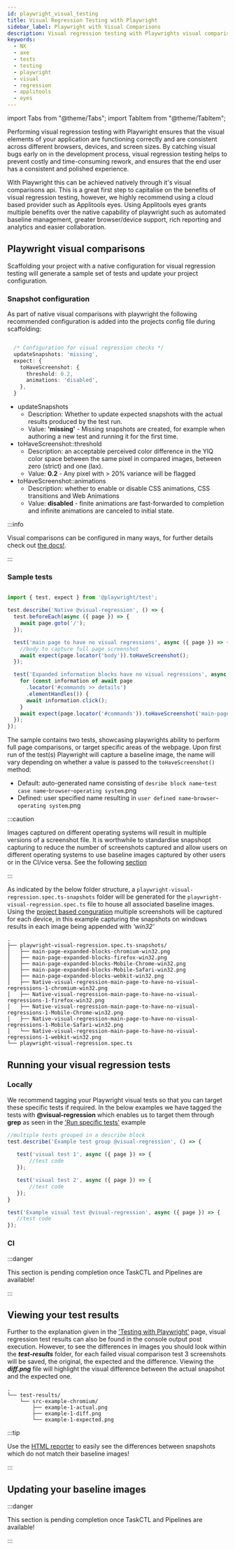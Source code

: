 ```yaml
---
id: playwright_visual_testing
title: Visual Regression Testing with Playwright
sidebar_label: Playwright with Visual Comparisons
description: Visual regression testing with Playwrights visual comparison API!
keywords:
  - NX
  - axe
  - tests
  - testing
  - playwright
  - visual
  - regression
  - applitools
  - eyes
---
```


import Tabs from "@theme/Tabs";
import TabItem from "@theme/TabItem";

Performing visual regression testing with Playwright ensures that the visual elements of your application are functioning correctly and are consistent across different browsers, devices, and screen sizes. By catching visual bugs early on in the development process, visual regression testing helps to prevent costly and time-consuming rework, and ensures that the end user has a consistent and polished experience.

With Playwright this can be achieved natively through it's visual comparisons api. This is a great first step to capitalise on the benefits of visual regression testing, however, we highly recommend using a cloud based provider such as Applitools eyes. Using Applitools eyes grants multiple benefits over the native capability of playwright such as automated baseline management, greater browser/device support, rich reporting and analytics and easier collaboration. 

## Playwright visual comparisons

Scaffolding your project with a native configuration for visual regression testing will generate a sample set of tests and update your project configuration.

### Snapshot configuration

As part of native visual comparisons with playwright the following recommended configuration is added into the projects config file during scaffolding:
```typescript title="playwright.config.ts"

  /* Configuration for visual regression checks */
  updateSnapshots: 'missing',
  expect: {
    toHaveScreenshot: {
      threshold: 0.2,
      animations: 'disabled',
    },
  }

```
- updateSnapshots
  - Description: Whether to update expected snapshots with the actual results produced by the test run.
  - Value: **'missing'** - Missing snapshots are created, for example when authoring a new test and running it for the first time.
- toHaveScreenshot::threshold
  - Description: an acceptable perceived color difference in the YIQ color space between the same pixel in compared images, between zero (strict) and one (lax).
  - Value: **0.2** - Any pixel with > 20% variance will be flagged
- toHaveScreenshot::animations
  - Description: whether to enable or disable CSS animations, CSS transitions and Web Animations
  - Value: **disabled** - finite animations are fast-forwarded to completion and infinite animations are canceled to initial state.

  
:::info

Visual comparisons can be configured in many ways, for further details check out [the docs!](https://playwright.dev/docs/api/class-locatorassertions#locator-assertions-to-have-screenshot-1).

:::

### Sample tests

```typescript title="playwright-visual-regression.spec.ts"

import { test, expect } from '@playwright/test';

test.describe('Native @visual-regression', () => {
  test.beforeEach(async ({ page }) => {
    await page.goto('/');
  });

  test('main page to have no visual regressions', async ({ page }) => {
    //body to capture full page screenshot
    await expect(page.locator('body')).toHaveScreenshot();
  });

  test('Expanded information blocks have no visual regressions', async ({ page }) => {
    for (const information of await page
      .locator('#commands >> details')
      .elementHandles()) {
      await information.click();
    }
    await expect(page.locator('#commands')).toHaveScreenshot('main-page-expanded-blocks.png');
  });
});

```

The sample contains two tests, showcasing playwrights ability to perform full page comparisons, or target specific areas of the webpage. 
Upon first run of the test(s) Playwright will capture a baseline image, the name will vary depending on whether a value is passed to the `toHaveScreenshot()` method:
- Default: auto-generated name consisting of `desribe block name`-`test case name`-`browser`-`operating system`.png
- Defined: user specified name resulting in `user defined name`-`browser`-`operating system`.png

:::caution

Images captured on different operating systems will result in multiple versions of a screenshot file. It is worthwhile to standardise snapshopt capturing to reduce the number of screenshots captured and allow users on different operating systems to use baseline images captured by other users or in the CI/vice versa. See the following [section](./invalid_link_please_update) 

:::

As indicated by the below folder structure, a `playwright-visual-regression.spec.ts-snapshots` folder will be generated for the `playwright-visual-regression.spec.ts` file to house all associated baseline images. Using the [project based conguration](././playwright_nx.md#project-based-configuration) multiple screenshots will be captured for each device, in this example capturing the snapshots on windows results in each image being appended with _'win32'_

```text title="Output from running the playwright-visual-regression.spec.ts example"
.
├── playwright-visual-regression.spec.ts-snapshots/
│   ├── main-page-expanded-blocks-chromium-win32.png
│   ├── main-page-expanded-blocks-firefox-win32.png
│   ├── main-page-expanded-blocks-Mobile-Chrome-win32.png
│   ├── main-page-expanded-blocks-Mobile-Safari-win32.png
│   ├── main-page-expanded-blocks-webkit-win32.png
│   ├── Native-visual-regression-main-page-to-have-no-visual-regressions-1-chromium-win32.png
│   ├── Native-visual-regression-main-page-to-have-no-visual-regressions-1-firefox-win32.png
│   ├── Native-visual-regression-main-page-to-have-no-visual-regressions-1-Mobile-Chrome-win32.png
│   ├── Native-visual-regression-main-page-to-have-no-visual-regressions-1-Mobile-Safari-win32.png
│   └── Native-visual-regression-main-page-to-have-no-visual-regressions-1-webkit-win32.png
└── playwright-visual-regression.spec.ts
```

## Running your visual regression tests

### Locally

We recommend tagging your Playwright visual tests so that you can target these specific tests if required. In the below examples we have tagged the tests with **@visual-regression** which enables us to target them through **grep** as seen in the ['Run specific tests'](./playwright_nx.md#run-specific-tests) example

<Tabs>
 <TabItem value="grouped" label="Grouped">

 ```typescript
 //multiple tests grouped in a describe block
 test.describe('Example test group @visual-regression', () => {
            
    test('visual test 1', async ({ page }) => {
        //test code
    });

    test('visual test 2', async ({ page }) => {
        //test code
    });
 }
 ```

 </TabItem>
 <TabItem value="individual" label="Individual">

 ```typescript
 test('Example visual test @visual-regression', async ({ page }) => {
    //test code
 });
 ```

 </TabItem>
</Tabs>

### CI

:::danger

This section is pending completion once TaskCTL and Pipelines are available!

:::

## Viewing your test results

Further to the explanation given in the ['Testing with Playwright'](./playwright_nx.md#running-your-playwright-tests) page, visual regression test results can also be found in the console output post execution.
However, to see the differences in images you should look within the **_test-results_** folder, for each failed visual comparison test 3 screenshots will be saved, the original, the expected and the difference. Viewing the **_diff.png_** file will highlight the visual difference between the actual snapshot and the expected one.

```text title="visual differences location"
.
└── test-results/
    └── src-example-chromium/
        ├── example-1-actual.png
        ├── example-1-diff.png
        └── example-1-expected.png

```
:::tip

Use the [HTML reporter](./playwright_nx.md#viewing-your-test-results) to easily see the differences between snapshots which do not match their baseline images!

:::

## Updating your baseline images

:::danger

This section is pending completion once TaskCTL and Pipelines are available!

:::

